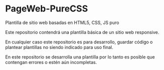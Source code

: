 # PageWeb-PureCSS

Plantilla de sitio web basadas en HTML5, CSS, JS puro

Este repositorio contendrá una plantilla básica de un sitio web responsive.

En cualquier caso este repositorio es para desarrollo, guardar código o plantear plantillas no siendo indicado para uso final.

En este repositorio se desarrolla una plantilla por lo tanto es posible que contengan errores o estén aún incompletas.
